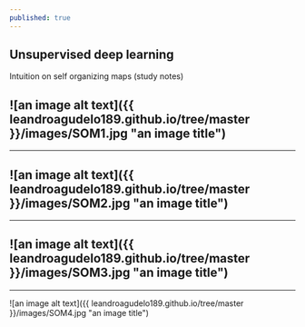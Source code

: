 ```yaml
---
published: true
---
```

## Unsupervised deep learning

Intuition on self organizing maps (study notes)

![an image alt text]({{ leandroagudelo189.github.io/tree/master }}/images/SOM1.jpg "an image title")
----
****

![an image alt text]({{ leandroagudelo189.github.io/tree/master }}/images/SOM2.jpg "an image title")
----
****

![an image alt text]({{ leandroagudelo189.github.io/tree/master }}/images/SOM3.jpg "an image title")
----
****

![an image alt text]({{ leandroagudelo189.github.io/tree/master }}/images/SOM4.jpg "an image title")